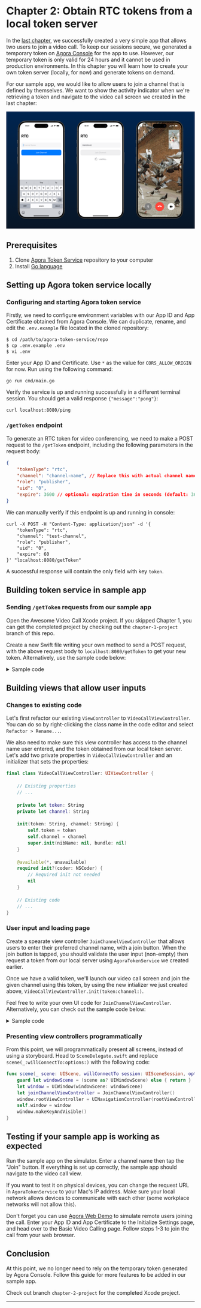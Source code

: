 # Chapter 2: Obtain RTC tokens from a local token server

In the [last chapter](../1-basic-set-up/README.md), we successfully created a very simple app that allows two users to join a video call. To keep our sessions secure, we generated a temporary token on [Agora Console](https://console.agora.io) for the app to use. However, our temporary token is only valid for 24 hours and it cannot be used in production environments. In this chapter you will learn how to create your own token server (locally, for now) and generate tokens on demand.

For our sample app, we would like to allow users to join a channel that is defined by themselves. We want to show the activity indicator when we're retrieving a token and navigate to the video call screen we created in the last chapter:

![Intro](images/1-intro.png)

## Prerequisites

1. Clone [Agora Token Service](https://github.com/AgoraIO-Community/agora-token-service?tab=readme-ov-file) repository to your computer
2. Install [Go language](https://go.dev/dl/)


## Setting up Agora token service locally

### Configuring and starting Agora token service

Firstly, we need to configure environment variables with our App ID and App Certificate obtained from Agora Console. We can duplicate, rename, and edit the `.env.example` file located in the cloned repository:

```console
$ cd /path/to/agora-token-service/repo
$ cp .env.example .env
$ vi .env
```

Enter your App ID and Certificate. Use `*` as the value for `CORS_ALLOW_ORIGIN` for now. Run using the following command:

```console
go run cmd/main.go
```

Verify the service is up and running successfully in a different terminal session. You should get a valid response `{"message":"pong"}`:
```console
curl localhost:8080/ping
```

### `/getToken` endpoint

To generate an RTC token for video conferencing, we need to make a POST request to the `/getToken` endpoint, including the following parameters in the request body:

```json
{
    "tokenType": "rtc",
    "channel": "channel-name", // Replace this with actual channel name
    "role": "publisher",
    "uid": "0",
    "expire": 3600 // optional: expiration time in seconds (default: 3600)
}
```

We can manually verify if this endpoint is up and running in console:

```console
curl -X POST -H "Content-Type: application/json" -d '{
    "tokenType": "rtc",
    "channel": "test-channel",
    "role": "publisher",
    "uid": "0",
    "expire": 60
}' "localhost:8080/getToken"
```

A successful response will contain the only field with key `token`.

## Building token service in sample app

### Sending `/getToken` requests from our sample app

Open the Awesome Video Call Xcode project. If you skipped Chapter 1, you can get the completed project by checking out the `chapter-1-project` branch of this repo.

Create a new Swift file writing your own method to send a POST request, with the above request body to `localhost:8080/getToken` to get your new token. Alternatively, use the sample code below:

<details>
    <summary>Sample code</summary>

Let's create a service that helps us obtain the token. In Xcode, select `File > New...`, select Swift File and enter `AgoraTokenService` as file name. 

We'll create two `Codable` objects representing the request and response bodies respectively:

```Swift
struct AgoraGetTokenRequestBody: Codable {
    
    let tokenType: String
    let channel: String
    let role: String
    let uid: String
    let expire: Int
    
    init(
        tokenType: String = "rtc",
        channel: String,
        role: String = "publisher",
        uid: Int = 0,
        expire: Int = 3600
    ) {
        self.tokenType = tokenType
        self.channel = channel
        self.role = role
        self.uid = "\(uid)"
        self.expire = expire
    }
}

struct AgoraGetTokenResponse: Codable {
    let token: String
}
```
And finally, we can write `AgoraTokenService` with our async function retrieving tokens:

```Swift
final class AgoraTokenService {
    
    func getToken(for channelName: String) async throws -> String {
        
        let requestBody = AgoraGetTokenRequestBody(channel: channelName)
        let requestBodyData = try JSONEncoder().encode(requestBody)
        
        var urlRequest = URLRequest(url: URL(string: "http://localhost:8080/getToken")!)
        urlRequest.httpMethod = "POST"
        urlRequest.httpBody = requestBodyData
        let (data, _) = try await URLSession.shared.data(for: urlRequest)
        return try JSONDecoder().decode(AgoraGetTokenResponse.self, from: data).token
    }
}
```

</details>

## Building views that allow user inputs

### Changes to existing code
Let's first refactor our existing `ViewController` to `VideoCallViewController`. You can do so by right-clicking the class name in the code editor and select `Refactor > Rename...`. 

We also need to make sure this view controller has access to the channel name user entered, and the token obtained from our local token server. Let's add two private properties in `VideoCallViewController` and an initializer that sets the properties:

```Swift
final class VideoCallViewController: UIViewController {

    // Existing properties
    // ...

    private let token: String
    private let channel: String

    init(token: String, channel: String) {
        self.token = token
        self.channel = channel
        super.init(nibName: nil, bundle: nil)
    }

    @available(*, unavailable)
    required init?(coder: NSCoder) {
        // Required init not needed
        nil
    }

    // Existing code
    // ...
}
```

### User input and loading page

Create a spearate view controller `JoinChannelViewController` that allows users to enter their preferred channel name, with a join button. When the join button is tapped, you should validate the user input (non-empty) then request a token from our local server using `AgoraTokenService` we created earlier.

Once we have a valid token, we'll launch our video call screen and join the given channel using this token, by using the new intializer we just created above, `VideoCallViewController.init(token:channel:)`.

Feel free to write your own UI code for `JoinChannelViewController`. Alternatively, you can check out the sample code below:

<details>
    <summary>Sample code</summary>

Let's create a new `UIViewController` subclass called `JoinChannelViewController`:

```Swift
final class JoinChannelViewController: UIViewController {
    
    private let textField = UITextField()
    private let joinButton = UIButton()
    private let loadingStack = UIStackView()
    private let activityIndicator = UIActivityIndicatorView(style: .medium)
    private let loadingLabel = UILabel()

    override func viewDidLoad() {
        super.viewDidLoad()

        title = "RTC"
        view.backgroundColor = .systemBackground
        
        // TODO: Your own code setting up and laying out subviews
        // (Or see completed sample project)
    }
}

private extension JoinChannelViewController {
    
    /// Obtain a new token from `AgoraTokenService`
    @objc
    func joinButtonTapped(_ button: UIButton) {

        guard let channelName = textField.text,
              !channelName.isEmpty
        else {
            return
        }
                
        let tokenService = AgoraTokenService()
        Task {
            do {
                // Call async function
                let token = try await tokenService.getToken(for: channelName)
                
                // Create VideoCallViewController with new token
                let videoCallViewController = VideoCallViewController(
                    token: token,
                    channel: channelName
                )
                
                // Push VideoCallViewController
                DispatchQueue.main.async { [weak self] in
                    self?.navigationController?.pushViewController(
                        videoCallViewController,
                        animated: true
                    )
                }
                
            } catch {
                assertionFailure("Token service error: \(error.localizedDescription)")
            }
        }
    }
}
```

</details>

### Presenting view controllers programmatically

From this point, we will programmatically present all screens, instead of using a storyboard. Head to `SceneDelegate.swift` and replace `scene(_:willConnectTo:options:)` with the following code:

```Swift
func scene(_ scene: UIScene, willConnectTo session: UISceneSession, options connectionOptions: UIScene.ConnectionOptions) {
    guard let windowScene = (scene as? UIWindowScene) else { return }
    let window = UIWindow(windowScene: windowScene)
    let joinChannelViewController = JoinChannelViewController()
    window.rootViewController = UINavigationController(rootViewController: joinChannelViewController)
    self.window = window
    window.makeKeyAndVisible()
}
```

## Testing if your sample app is working as expected

Run the sample app on the simulator. Enter a channel name then tap the "Join" button. If everything is set up correctly, the sample app should navigate to the video call view.

If you want to test it on physical devices, you can change the request URL in `AgoraTokenService` to your Mac's IP address. Make sure your local network allows devices to communicate with each other (some workplace networks will not allow this).

Don't forget you can use [Agora Web Demo](https://webdemo-global.agora.io) to simulate remote users joining the call. Enter your App ID and App Certificate to the Initialize Settings page, and head over to the Basic Video Calling page. Follow steps 1-3 to join the call from your web browser.

## Conclusion

At this point, we no longer need to rely on the temporary token generated by Agora Console. Follow this guide for more features to be added in our sample app.

Check out branch `chapter-2-project` for the completed Xcode project.

---
